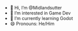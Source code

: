 - 👋 Hi, I’m @Midlandsutter
- 👀 I’m interested in Game Dev
- 🌱 I’m currently learning Godot
- 😄 Pronouns: He/Him

<!---
Midlandsutter/Midlandsutter is a ✨ special ✨ repository because its `README.md` (this file) appears on your GitHub profile.
You can click the Preview link to take a look at your changes.
--->
